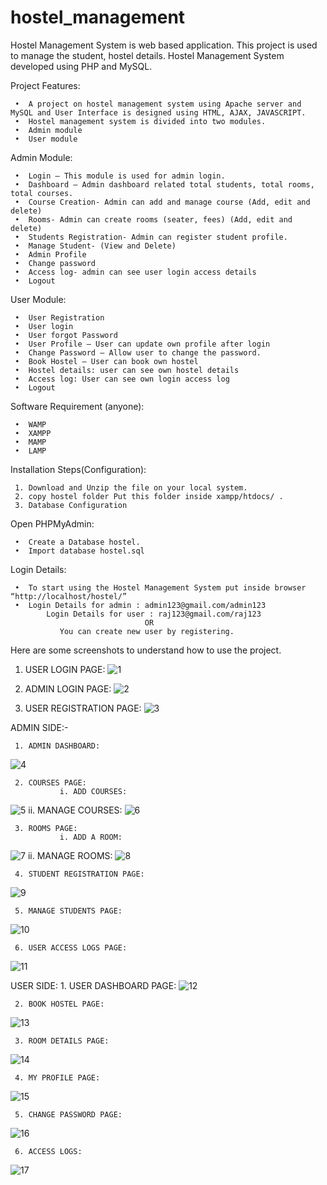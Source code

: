 # hostel_management

Hostel Management System is web based application. This project is used to manage the student, hostel details. Hostel Management System developed using PHP and MySQL.

Project Features:

     •	A project on hostel management system using Apache server and MySQL and User Interface is designed using HTML, AJAX, JAVASCRIPT. 
     •	Hostel management system is divided into two modules.
     •	Admin module
     •	User module

Admin Module:

     •	Login – This module is used for admin login.
     •	Dashboard – Admin dashboard related total students, total rooms, total courses.
     •	Course Creation- Admin can add and manage course (Add, edit and delete)
     •	Rooms- Admin can create rooms (seater, fees) (Add, edit and delete)
     •	Students Registration- Admin can register student profile.
     •	Manage Student- (View and Delete)
     •	Admin Profile
     •	Change password
     •	Access log- admin can see user login access details
     •	Logout
     
User Module:

     •	User Registration
     •	User login
     •	User forgot Password
     •	User Profile – User can update own profile after login
     •	Change Password – Allow user to change the password.
     •	Book Hostel – User can book own hostel
     •	Hostel details: user can see own hostel details
     •	Access log: User can see own login access log
     •	Logout

Software Requirement (anyone):

     •	WAMP
     •	XAMPP
     •	MAMP
     •	LAMP

Installation Steps(Configuration):

     1. Download and Unzip the file on your local system.
     2. copy hostel folder Put this folder inside xampp/htdocs/ .
     3. Database Configuration
     
Open PHPMyAdmin:

     •	Create a Database hostel.
     •	Import database hostel.sql
     
Login Details:

     •	To start using the Hostel Management System put inside browser “http://localhost/hostel/”
     •	Login Details for admin : admin123@gmail.com/admin123
            Login Details for user : raj123@gmail.com/raj123 
                                  OR 
               You can create new user by registering.
               
Here are some screenshots to understand how to use the project.

1. USER LOGIN PAGE:
![1](https://user-images.githubusercontent.com/108848788/180654595-cb87107f-e8c8-4cbe-aae7-300b34d3c06f.png)

2. ADMIN LOGIN PAGE:
![2](https://user-images.githubusercontent.com/108848788/180654597-f94f88ad-08e0-4192-9aec-83b3a4031b59.png)

3. USER REGISTRATION PAGE:
![3](https://user-images.githubusercontent.com/108848788/180654604-16a0d500-df36-4e66-8477-66a17ff6ca22.png)

ADMIN SIDE:-

     1. ADMIN DASHBOARD:
![4](https://user-images.githubusercontent.com/108848788/180654610-56a46ba0-11ea-4961-8ba3-bf6f0f9c1bc8.png)

     2. COURSES PAGE:
               i. ADD COURSES:
![5](https://user-images.githubusercontent.com/108848788/180654620-11e0393f-f05c-4a22-b949-e2ae15c53d84.png)
               ii. MANAGE COURSES:
![6](https://user-images.githubusercontent.com/108848788/180654625-8307d837-8acd-451d-aa3b-f079d299b509.png)

     3. ROOMS PAGE:
               i. ADD A ROOM:
![7](https://user-images.githubusercontent.com/108848788/180654631-602a8fe2-46fe-4a7d-ac80-4ea40ccd770e.png)
               ii. MANAGE ROOMS:
![8](https://user-images.githubusercontent.com/108848788/180654638-99cb4fa3-7e44-4577-8abb-17f2a3d8e5b8.png)

     4. STUDENT REGISTRATION PAGE:
![9](https://user-images.githubusercontent.com/108848788/180654640-5869109f-4970-47a1-90e2-6ef66dc5c34e.png)

     5. MANAGE STUDENTS PAGE:
![10](https://user-images.githubusercontent.com/108848788/180654643-5994117e-02bc-4927-9e79-e7ed43c669fc.png)

     6. USER ACCESS LOGS PAGE:
![11](https://user-images.githubusercontent.com/108848788/180654646-8766686c-1553-4217-a9f1-ccc558a42dba.png)
 
 USER SIDE:
     1. USER DASHBOARD PAGE:
![12](https://user-images.githubusercontent.com/108848788/180654650-26e25489-18cd-4b71-a0f9-d6c38b50fcd2.png)

     2. BOOK HOSTEL PAGE: 
![13](https://user-images.githubusercontent.com/108848788/180654658-8955e39a-8a09-43fd-8a73-7a8e52fdb4ec.png)

     3. ROOM DETAILS PAGE:
![14](https://user-images.githubusercontent.com/108848788/180654668-72ba146d-ae4e-44e9-a3e3-d7511e239612.png)

     4. MY PROFILE PAGE:
![15](https://user-images.githubusercontent.com/108848788/180654684-a39e736f-63d9-4c01-89e8-591cd91686a6.png)

     5. CHANGE PASSWORD PAGE:
![16](https://user-images.githubusercontent.com/108848788/180654699-2adf2124-d51e-49fe-b1b0-7087de76a961.png)

     6. ACCESS LOGS:
![17](https://user-images.githubusercontent.com/108848788/180654724-024b449f-cb4a-4b53-b9d5-171fe7bbf71f.png)







